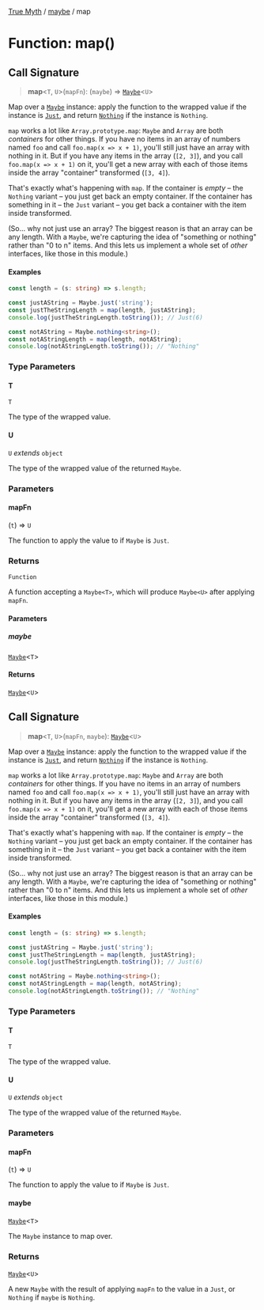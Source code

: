 [True Myth](../../index.md) / [maybe](../index.md) / map

# Function: map()

## Call Signature

> **map**\<`T`, `U`\>(`mapFn`): (`maybe`) => [`Maybe`](../classes/Maybe.md)\<`U`\>

Map over a [`Maybe`](../classes/Maybe.md) instance: apply the function to the wrapped value
if the instance is [`Just`](../interfaces/Just.md), and return [`Nothing`](../interfaces/Nothing.md) if the
instance is `Nothing`.

`map` works a lot like `Array.prototype.map`: `Maybe` and `Array` are both
*containers* for other things. If you have no items in an array of numbers
named `foo` and call `foo.map(x => x + 1)`, you'll still just have an array
with nothing in it. But if you have any items in the array (`[2, 3]`), and you
call `foo.map(x => x + 1)` on it, you'll get a new array with each of those
items inside the array "container" transformed (`[3, 4]`).

That's exactly what's happening with `map`. If the container is *empty* – the
`Nothing` variant – you just get back an empty container. If the container has
something in it – the `Just` variant – you get back a container with the item
inside transformed.

(So... why not just use an array? The biggest reason is that an array can be
any length. With a `Maybe`, we're capturing the idea of "something or nothing"
rather than "0 to n" items. And this lets us implement a whole set of *other*
interfaces, like those in this module.)

#### Examples

```ts
const length = (s: string) => s.length;

const justAString = Maybe.just('string');
const justTheStringLength = map(length, justAString);
console.log(justTheStringLength.toString()); // Just(6)

const notAString = Maybe.nothing<string>();
const notAStringLength = map(length, notAString);
console.log(notAStringLength.toString()); // "Nothing"
```

### Type Parameters

#### T

`T`

The type of the wrapped value.

#### U

`U` *extends* `object`

The type of the wrapped value of the returned `Maybe`.

### Parameters

#### mapFn

(`t`) => `U`

The function to apply the value to if `Maybe` is `Just`.

### Returns

`Function`

A function accepting a `Maybe<T>`, which will produce `Maybe<U>`
             after applying `mapFn`.

#### Parameters

##### maybe

[`Maybe`](../classes/Maybe.md)\<`T`\>

#### Returns

[`Maybe`](../classes/Maybe.md)\<`U`\>

## Call Signature

> **map**\<`T`, `U`\>(`mapFn`, `maybe`): [`Maybe`](../classes/Maybe.md)\<`U`\>

Map over a [`Maybe`](../classes/Maybe.md) instance: apply the function to the wrapped value
if the instance is [`Just`](../interfaces/Just.md), and return [`Nothing`](../interfaces/Nothing.md) if the
instance is `Nothing`.

`map` works a lot like `Array.prototype.map`: `Maybe` and `Array` are both
*containers* for other things. If you have no items in an array of numbers
named `foo` and call `foo.map(x => x + 1)`, you'll still just have an array
with nothing in it. But if you have any items in the array (`[2, 3]`), and you
call `foo.map(x => x + 1)` on it, you'll get a new array with each of those
items inside the array "container" transformed (`[3, 4]`).

That's exactly what's happening with `map`. If the container is *empty* – the
`Nothing` variant – you just get back an empty container. If the container has
something in it – the `Just` variant – you get back a container with the item
inside transformed.

(So... why not just use an array? The biggest reason is that an array can be
any length. With a `Maybe`, we're capturing the idea of "something or nothing"
rather than "0 to n" items. And this lets us implement a whole set of *other*
interfaces, like those in this module.)

#### Examples

```ts
const length = (s: string) => s.length;

const justAString = Maybe.just('string');
const justTheStringLength = map(length, justAString);
console.log(justTheStringLength.toString()); // Just(6)

const notAString = Maybe.nothing<string>();
const notAStringLength = map(length, notAString);
console.log(notAStringLength.toString()); // "Nothing"
```

### Type Parameters

#### T

`T`

The type of the wrapped value.

#### U

`U` *extends* `object`

The type of the wrapped value of the returned `Maybe`.

### Parameters

#### mapFn

(`t`) => `U`

The function to apply the value to if `Maybe` is `Just`.

#### maybe

[`Maybe`](../classes/Maybe.md)\<`T`\>

The `Maybe` instance to map over.

### Returns

[`Maybe`](../classes/Maybe.md)\<`U`\>

A new `Maybe` with the result of applying `mapFn` to the value in
             a `Just`, or `Nothing` if `maybe` is `Nothing`.
